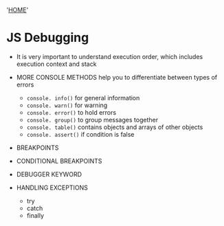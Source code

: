 '[HOME](../README.md)'<br/>

# JS Debugging

* It is very important to understand execution order, which includes execution context and stack

* MORE CONSOLE METHODS help you to differentiate between types of errors
    * `console. info()` for general information
    * `console. warn()` for warning
    * `console. error()` to hold errors
    * `console. group()` to group messages together
    * `console. table()` contains objects and arrays of other objects
    * `console. assert()` if condition is false

* BREAKPOINTS
* CONDITIONAL BREAKPOINTS
* DEBUGGER KEYWORD
* HANDLING EXCEPTIONS 
    * try
    * catch
    * finally